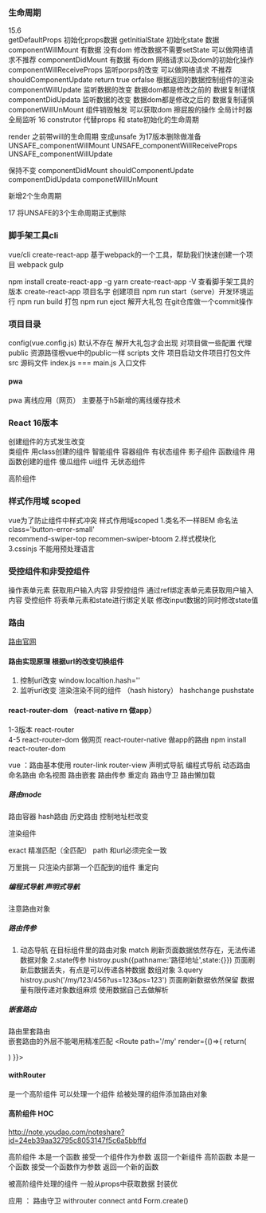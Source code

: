 ### 生命周期
15.6  
getDefaultProps 初始化props数据
getInitialState 初始化state 数据
componentWillMount  有数据 没有dom 修改数据不需要setState 可以做网络请求不推荐
componentDidMount 有数据 有dom 网络请求以及dom的初始化操作
componentWillReceiveProps 监听porps的改变  可以做网络请求 不推荐
shouldComponentUpdate  return true orfalse 根据返回的数据控制组件的渲染
componentWillUpdate 监听数据的改变 数据dom都是修改之前的  数据复制谨慎
componentDidUpdata 监听数据的改变 数据dom都是修改之后的  数据复制谨慎
componetWillUnMount 组件销毁触发 可以获取dom  擦屁股的操作  全局计时器 全局监听
16 
construtor 代替props 和 state初始化的生命周期

render 之前带will的生命周期 变成unsafe  为17版本删除做准备
UNSAFE_componentWillMount
UNSAFE_componentWillReceiveProps
UNSAFE_componentWillUpdate

保持不变
componentDidMount
shouldComponentUpdate
componentDidUpdata
componetWillUnMount

新增2个生命周期

17
将UNSAFE的3个生命周期正式删除

### 脚手架工具cli 
vue/cli create-react-app  基于webpack的一个工具，帮助我们快速创建一个项目
webpack gulp

npm install create-react-app -g       yarn
create-react-app -V  查看脚手架工具的版本
create-react-app 项目名字 创建项目
npm run start（serve）开发环境运行
npm run build 打包
npm run eject 解开大礼包
在git仓库做一个commit操作

### 项目目录
config(vue.config.js) 默认不存在 解开大礼包才会出现
对项目做一些配置  代理 
public 资源路径根vue中的public一样
scripts 文件 项目启动文件项目打包文件
src  源码文件
index.js === main.js 入口文件


#### pwa 
pwa 离线应用（网页） 主要基于h5新增的离线缓存技术


### React 16版本
创建组件的方式发生改变  
类组件   用class创建的组件 智能组件 容器组件  有状态组件 影子组件
函数组件  用函数创建的组件  傻瓜组件 ui组件   无状态组件

高阶组件


### 样式作用域 scoped 
vue为了防止组件中样式冲突 样式作用域scoped 
1.类名不一样BEM 命名法  class='button-error-small'  
recommend-swiper-top recommen-swiper-btoom
2.样式模块化   
3.cssinjs  不能用预处理语言

### 受控组件和非受控组件
操作表单元素 获取用户输入内容
非受控组件 通过ref绑定表单元素获取用户输入内容
受控组件  将表单元素和state进行绑定关联 修改input数据的同时修改state值

### 路由
[路由官网](https://reacttraining.com/react-router/web/guides/quick-start)

#### 路由实现原理 根据url的改变切换组件
1. 控制url改变
   window.localtion.hash=''
2. 监听url改变  渲染渲染不同的组件 （hash history） hashchange pushstate

#### react-router-dom （react-native rn 做app）
1-3版本 react-router  
4-5  react-router-dom 做网页  react-router-native 做app的路由
npm install react-router-dom

vue ：路由基本使用 router-link router-view  声明式导航 编程式导航  动态路由 命名路由 命名视图 路由嵌套  路由传参 重定向 路由守卫 路由懒加载

##### 路由mode
路由容器
<HashRouter> hash路由
<BrowseRouter> 历史路由
控制地址栏改变
<Link to='/path'>
<NavLink to='/path' activeClassName='red'>
渲染组件
<Route path='/匹配路径' component={渲染组件}> 
<Route path='/匹配路径' render={渲染组件}>

exact 精准匹配（全匹配） path 和url必须完全一致

<Switch> 万里挑一
只渲染内部第一个匹配到的组件
<Redirect from='' to=''>重定向

##### 编程式导航  声明式导航
注意路由对象

##### 路由传参
1. 动态导航  <Route path='/my/:mid'/>
   在目标组件里的路由对象 match
   刷新页面数据依然存在，无法传递数据对象 
2.state传参
  histroy.push({pathname:'路径地址',state:{}})
  页面刷新后数据丢失，有点是可以传递各种数据 数组对象
3.query 
 histroy.push('/my/123/456?us=123&ps=123')
 页面刷新数据依然保留  数据量有限传递对象数组麻烦 使用数据自己去做解析

##### 嵌套路由
路由里套路由  
嵌套路由的外层不能喝用精准匹配
<Route path='/my' render={()=>{
  return(
    <div>
      <Route path='/my/info' component={}>
    </div> 
  )
}}></Route>

#### withRouter
是一个高阶组件 可以处理一个组件 给被处理的组件添加路由对象

#### 高阶组件 HOC
http://note.youdao.com/noteshare?id=24eb39aa32795c8053147f5c6a5bbffd

高阶组件 本是一个函数 接受一个组件作为参数 返回一个新组件
高阶函数 本是一个函数  接受一个函数作为参数 返回一个新的函数

被高阶组件处理的组件 一般从props中获取数据
封装优

应用 ： 路由守卫  withrouter  connect  antd Form.create()   